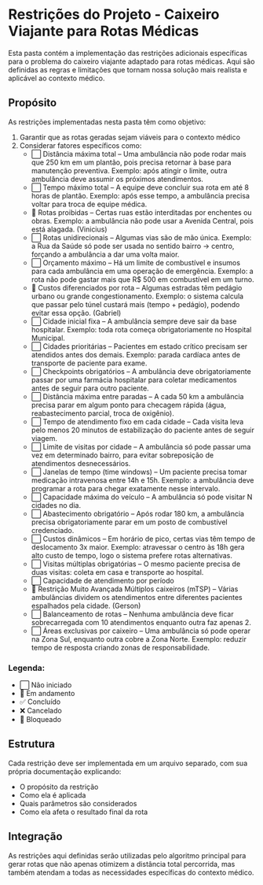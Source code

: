 # Restrições do Projeto - Caixeiro Viajante para Rotas Médicas

Esta pasta contém a implementação das restrições adicionais específicas para o problema do caixeiro viajante adaptado para rotas médicas. Aqui são definidas as regras e limitações que tornam nossa solução mais realista e aplicável ao contexto médico.

## Propósito

As restrições implementadas nesta pasta têm como objetivo:

1. Garantir que as rotas geradas sejam viáveis para o contexto médico
2. Considerar fatores específicos como:
   - ⬜ Distância máxima total – Uma ambulância não pode rodar mais que 250 km em um plantão, pois precisa retornar à base para manutenção preventiva. Exemplo: após atingir o limite, outra ambulância deve assumir os próximos atendimentos.
   - ⬜ Tempo máximo total – A equipe deve concluir sua rota em até 8 horas de plantão. Exemplo: após esse tempo, a ambulância precisa voltar para troca de equipe médica.
   - 🔄 Rotas proibidas – Certas ruas estão interditadas por enchentes ou obras. Exemplo: a ambulância não pode usar a Avenida Central, pois está alagada. (Vinicius)
   - ⬜ Rotas unidirecionais – Algumas vias são de mão única. Exemplo: a Rua da Saúde só pode ser usada no sentido bairro → centro, forçando a ambulância a dar uma volta maior. 
   - ⬜ Orçamento máximo – Há um limite de combustível e insumos para cada ambulância em uma operação de emergência. Exemplo: a rota não pode gastar mais que R$ 500 em combustível em um turno.
   - 🔄 Custos diferenciados por rota – Algumas estradas têm pedágio urbano ou grande congestionamento.  Exemplo: o sistema calcula que passar pelo túnel custará mais (tempo + pedágio), podendo evitar essa opção. (Gabriel)
   - ⬜ Cidade inicial fixa – A ambulância sempre deve sair da base hospitalar.  Exemplo: toda rota começa obrigatoriamente no Hospital Municipal.
   - ⬜ Cidades prioritárias – Pacientes em estado crítico precisam ser atendidos antes dos demais.  Exemplo: parada cardíaca antes de transporte de paciente para exame.
   - ⬜ Checkpoints obrigatórios – A ambulância deve obrigatoriamente passar por uma farmácia hospitalar para coletar medicamentos antes de seguir para outro paciente.
   - ⬜ Distância máxima entre paradas – A cada 50 km a ambulância precisa parar em algum ponto para checagem rápida (água, reabastecimento parcial, troca de oxigênio).
   - ⬜ Tempo de atendimento fixo em cada cidade – Cada visita leva pelo menos 20 minutos de estabilização do paciente antes de seguir viagem.
   - ⬜ Limite de visitas por cidade – A ambulância só pode passar uma vez em determinado bairro, para evitar sobreposição de atendimentos desnecessários.
   - ⬜ Janelas de tempo (time windows) – Um paciente precisa tomar medicação intravenosa entre 14h e 15h. Exemplo: a ambulância deve programar a rota para chegar exatamente nesse intervalo.
   - ⬜ Capacidade máxima do veículo – A ambulância só pode visitar N cidades no dia.
   - ⬜ Abastecimento obrigatório – Após rodar 180 km, a ambulância precisa obrigatoriamente parar em um posto de combustível credenciado.
   - ⬜ Custos dinâmicos – Em horário de pico, certas vias têm tempo de deslocamento 3x maior.  Exemplo: atravessar o centro às 18h gera alto custo de tempo, logo o sistema prefere rotas alternativas.
   - ⬜ Visitas múltiplas obrigatórias – O mesmo paciente precisa de duas visitas: coleta em casa e transporte ao hospital.
   - ⬜ Capacidade de atendimento por período
   - 🔄 Restrição Muito Avançada Múltiplos caixeiros (mTSP) – Várias ambulâncias dividem os atendimentos entre diferentes pacientes espalhados pela cidade. (Gerson)
   - ⬜ Balanceamento de rotas – Nenhuma ambulância deve ficar sobrecarregada com 10 atendimentos enquanto outra faz apenas 2.
   - ⬜ Áreas exclusivas por caixeiro – Uma ambulância só pode operar na Zona Sul, enquanto outra cobre a Zona Norte. Exemplo: reduzir tempo de resposta criando zonas de responsabilidade.


### Legenda: 
   * ⬜ Não iniciado
   * 🔄 Em andamento
   * ✅ Concluído
   * ❌ Cancelado
   * 🛑 Bloqueado

## Estrutura

Cada restrição deve ser implementada em um arquivo separado, com sua própria documentação explicando:
- O propósito da restrição
- Como ela é aplicada
- Quais parâmetros são considerados
- Como ela afeta o resultado final da rota

## Integração

As restrições aqui definidas serão utilizadas pelo algoritmo principal para gerar rotas que não apenas otimizem a distância total percorrida, mas também atendam a todas as necessidades específicas do contexto médico.
